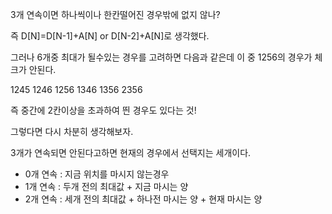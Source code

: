 3개 연속이면 하나씩이나 한칸떨어진 경우밖에 없지 않나?

즉 D[N]=D[N-1]+A[N] or D[N-2]+A[N]로 생각했다.

그러나 6개중 최대가 될수있는 경우를 고려하면 다음과 같은데 이 중 1256의 경우가 체크가 안된다.

1245 1246 1256 1346 1356 2356

즉 중간에 2칸이상을 초과하여 띈 경우도 있다는 것!

그렇다면 다시 차분히 생각해보자.

3개가 연속되면 안된다고하면 현재의 경우에서 선택지는 세개이다.
- 0개 연속 : 지금 위치를 마시지 않는경우
- 1개 연속 : 두개 전의 최대값 + 지금 마시는 양
- 2개 연속 : 세개 전의 최대값 + 하나전 마시는 양 + 현재 마시는 양
